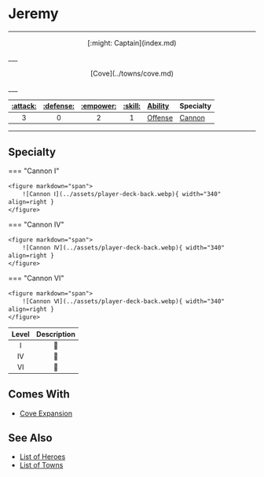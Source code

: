 # Jeremy

___
<p style="text-align: center;" markdown>[:might: Captain](index.md)</p>
___
<p style="text-align: center;" markdown>[Cove](../towns/cove.md)</p>
___

| [:attack:](../statistics/attack.md) | [:defense:](../statistics/defense.md) | [:empower:](../statistics/power.md) | [:skill:](../statistics/knowledge.md) | [Ability](../abilities/index.md) | Specialty |
| :---: | :---: | :---: | :---: | :--- | :--- |
| 3 | 0 | 2 | 1 | [Offense](../abilities/offense.md) | [Cannon](#specialty) |

___


## Specialty

=== "Cannon Ⅰ"

    <figure markdown="span">
        ![Cannon Ⅰ](../assets/player-deck-back.webp){ width="340" align=right }
    </figure>

=== "Cannon Ⅳ"

    <figure markdown="span">
        ![Cannon Ⅳ](../assets/player-deck-back.webp){ width="340" align=right }
    </figure>

=== "Cannon Ⅵ"

    <figure markdown="span">
        ![Cannon Ⅵ](../assets/player-deck-back.webp){ width="340" align=right }
    </figure>


| Level | Description |
| :---: | :---: |
| Ⅰ | 🚧 |
| Ⅳ | 🚧 |
| Ⅵ | 🚧 |


## Comes With

- [Cove Expansion](../content.md)


## See Also

- [List of Heroes](index.md)
- [List of Towns](../towns/index.md)

